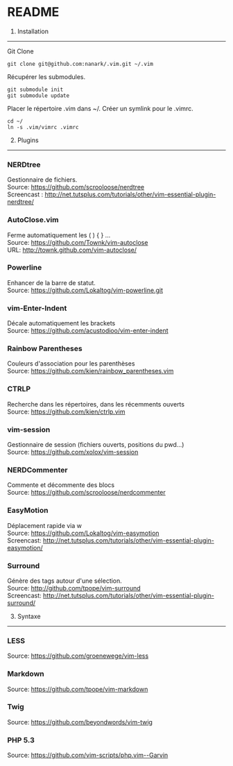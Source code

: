 
README
======

1) Installation
---------------

Git Clone

	git clone git@github.com:nanark/.vim.git ~/.vim

Récupérer les submodules.

	git submodule init
	git submodule update

Placer le répertoire .vim dans ~/. Créer un symlink pour le .vimrc.

	cd ~/
	ln -s .vim/vimrc .vimrc

2) Plugins
----------

### NERDtree
Gestionnaire de fichiers.<br/>
Source: https://github.com/scrooloose/nerdtree<br/>
Screencast : http://net.tutsplus.com/tutorials/other/vim-essential-plugin-nerdtree/

### AutoClose.vim
Ferme automatiquement les ( ) {  } ...<br/>
Source: https://github.com/Townk/vim-autoclose<br/>
URL: http://townk.github.com/vim-autoclose/

### Powerline
Enhancer de la barre de statut.<br/>
Source: https://github.com/Lokaltog/vim-powerline.git

### vim-Enter-Indent
Décale automatiquement les brackets<br/>
Source: https://github.com/acustodioo/vim-enter-indent

### Rainbow Parentheses
Couleurs d'association pour les parenthèses<br/>
Source: https://github.com/kien/rainbow_parentheses.vim

### CTRLP
Recherche dans les répertoires, dans les récemments ouverts<br/>
Source: https://github.com/kien/ctrlp.vim

### vim-session
Gestionnaire de session (fichiers ouverts, positions du pwd...)<br/>
Source: https://github.com/xolox/vim-session

### NERDCommenter
Commente et décommente des blocs<br/>
Source: https://github.com/scrooloose/nerdcommenter

### EasyMotion
Déplacement rapide via <leader><leader>w<br/>
Source: https://github.com/Lokaltog/vim-easymotion<br/>
Screencast: http://net.tutsplus.com/tutorials/other/vim-essential-plugin-easymotion/

### Surround
Génère des tags autour d'une sélection.<br/>
Source: http://github.com/tpope/vim-surround<br/>
Screencast: http://net.tutsplus.com/tutorials/other/vim-essential-plugin-surround/

3) Syntaxe
----------

### LESS
Source: https://github.com/groenewege/vim-less

### Markdown
Source: https://github.com/tpope/vim-markdown

### Twig
Source: https://github.com/beyondwords/vim-twig

### PHP 5.3
Source: https://github.com/vim-scripts/php.vim--Garvin

